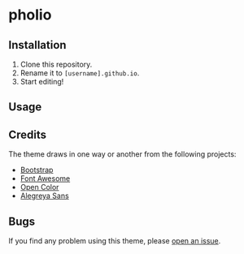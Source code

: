 # pholio

## Installation

1.  Clone this repository.
2.  Rename it to `[username].github.io`.
3.  Start editing!

## Usage

## Credits

The theme draws in one way or another from the following projects:

-   [Bootstrap](https://getbootstrap.com/)
-   [Font Awesome](https://fontawesome.com/)
-   [Open Color](https://yeun.github.io/open-color/)
-   [Alegreya Sans](https://www.huertatipografica.com/en/fonts/alegreya-sans-ht)

## Bugs

If you find any problem using this theme, please [open an issue](https://github.com/piazzai/cvless/issues).
